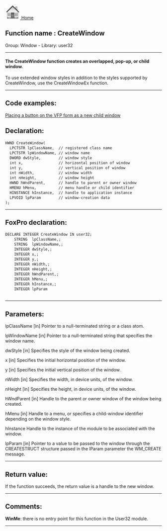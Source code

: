 [<img src="../../images/home.png"> Home ](https://github.com/VFPX/Win32API)  

## Function name : CreateWindow
Group: Window - Library: user32    
***  


#### The CreateWindow function creates an overlapped, pop-up, or child window.

To use extended window styles in addition to the styles supported by CreateWindow, use the CreateWindowEx function.
***  


## Code examples:
[Placing a button on the VFP form as a new child window](../../samples/sample_274.md)  

## Declaration:
```foxpro  
HWND CreateWindow(
  LPCTSTR lpClassName,  // registered class name
  LPCTSTR lpWindowName, // window name
  DWORD dwStyle,        // window style
  int x,                // horizontal position of window
  int y,                // vertical position of window
  int nWidth,           // window width
  int nHeight,          // window height
  HWND hWndParent,      // handle to parent or owner window
  HMENU hMenu,          // menu handle or child identifier
  HINSTANCE hInstance,  // handle to application instance
  LPVOID lpParam        // window-creation data
);  
```  
***  


## FoxPro declaration:
```foxpro  
DECLARE INTEGER CreateWindow IN user32;
	STRING  lpClassName,;
	STRING  lpWindowName,;
	INTEGER dwStyle,;
	INTEGER x,;
	INTEGER y,;
	INTEGER nWidth,;
	INTEGER nHeight,;
	INTEGER hWndParent,;
	INTEGER hMenu,;
	INTEGER hInstance,;
	INTEGER lpParam
  
```  
***  


## Parameters:
lpClassName 
[in] Pointer to a null-terminated string or a class atom.

lpWindowName 
[in] Pointer to a null-terminated string that specifies the window name. 

dwStyle 
[in] Specifies the style of the window being created. 

x 
[in] Specifies the initial horizontal position of the window. 

y 
[in] Specifies the initial vertical position of the window. 

nWidth 
[in] Specifies the width, in device units, of the window. 

nHeight 
[in] Specifies the height, in device units, of the window. 

hWndParent 
[in] Handle to the parent or owner window of the window being created. 

hMenu 
[in] Handle to a menu, or specifies a child-window identifier depending on the window style. 

hInstance 
Handle to the instance of the module to be associated with the window. 

lpParam 
[in] Pointer to a value to be passed to the window through the CREATESTRUCT structure passed in the lParam parameter the WM_CREATE message.   
***  


## Return value:
If the function succeeds, the return value is a handle to the new window.  
***  


## Comments:
<b>WinMe</b>: there is no entry point for this function in the User32 module.  
  
***  

